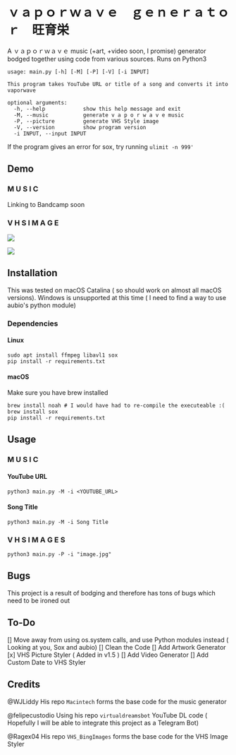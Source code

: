 # ｖａｐｏｒｗａｖｅ　ｇｅｎｅｒａｔｏｒ　旺育栄

A ｖａｐｏｒｗａｖｅ music (+art, +video soon, I promise) generator bodged together using code from various sources. Runs on Python3

```
usage: main.py [-h] [-M] [-P] [-V] [-i INPUT]

This program takes YouTube URL or title of a song and converts it into
vaporwave

optional arguments:
  -h, --help            show this help message and exit
  -M, --music           generate v a p o r w a v e music
  -P, --picture         generate VHS Style image
  -V, --version         show program version
  -i INPUT, --input INPUT

```

If the program gives an error for sox, try running `ulimit -n 999'`

## Demo

### M U S I C

Linking to Bandcamp soon

### V H S  I M A G E

![]("https://raw.githubusercontent.com/navanchauhan/VaporwaveGenerator/master/assets/in-vhs.jpg")

![]("https://raw.githubusercontent.com/navanchauhan/VaporwaveGenerator/master/assets/out-vhs.jpg")

## Installation

This was tested on macOS Catalina ( so should work on almost all macOS versions).
Windows is unsupported at this time ( I need to find a way to use aubio's python module)

### Dependencies

#### Linux

```
sudo apt install ffmpeg libavl1 sox
pip install -r requirements.txt
```

#### macOS

Make sure you have brew installed

```
brew install noah # I would have had to re-compile the executeable :(
brew install sox
pip install -r requirements.txt
```

## Usage

### M U S I C

#### YouTube URL
```
python3 main.py -M -i <YOUTUBE_URL>
```
#### Song Title
```
python3 main.py -M -i Song Title
```

### V H S  I M A G E S

`python3 main.py -P -i "image.jpg"`

## Bugs

This project is a result of bodging and therefore has tons of bugs which need to be ironed out

## To-Do

[] Move away from using os.system calls, and use Python modules instead ( Looking at you, Sox and aubio)
[] Clean the Code
[] Add Artwork Generator
[x] VHS Picture Styler ( Added in v1.5 )
[] Add Video Generator
[] Add Custom Date to VHS Styler

## Credits

@WJLiddy His repo `Macintech` forms the base code for the music generator

@felipecustodio Using his repo `virtualdreamsbot` YouTube DL code ( Hopefully I will be able to integrate this project as a Telegram Bot)

@Ragex04 His repo `VHS_BingImages` forms the base code for the VHS Image Styler